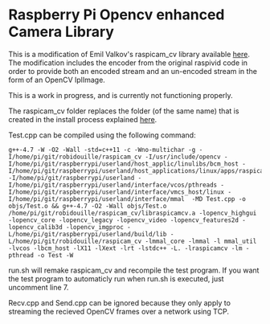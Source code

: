 Raspberry Pi Opencv enhanced Camera Library
===========================================
This is a modification of Emil Valkov's raspicam_cv library available [here](https://github.com/robidouille/robidouille/tree/master/raspicam_cv).
The modification includes the encoder from the original raspivid code in order to provide both an encoded stream and an un-encoded stream in the form of an OpenCV IplImage.

This is a work in progress, and is currently not functioning properly.

The raspicam_cv folder replaces the folder (of the same name) that is created in the install process explained [here](https://github.com/robidouille/robidouille/blob/master/raspicam_cv/README).

Test.cpp can be compiled using the following command:

    g++-4.7 -W -O2 -Wall -std=c++11 -c -Wno-multichar -g -I/home/pi/git/robidouille/raspicam_cv -I/usr/include/opencv -I/home/pi/git/raspberrypi/userland/host_applic/linulibs/bcm_host -I/home/pi/git/raspberrypi/userland/host_applications/linux/apps/raspicam -I/home/pi/git/raspberrypi/userland -I/home/pi/git/raspberrypi/userland/interface/vcos/pthreads -I/home/pi/git/raspberrypi/userland/interface/vmcs_host/linux -I/home/pi/git/raspberrypi/userland/interface/mmal  -MD Test.cpp -o objs/Test.o && g++-4.7 -O2 -Wall objs/Test.o /home/pi/git/robidouille/raspicam_cv/libraspicamcv.a -lopencv_highgui -lopencv_core -lopencv_legacy -lopencv_video -lopencv_features2d -lopencv_calib3d -lopencv_imgproc -L/home/pi/git/raspberrypi/userland/build/lib -L/home/pi/git/robidouille/raspicam_cv -lmmal_core -lmmal -l mmal_util -lvcos -lbcm_host -lX11 -lXext -lrt -lstdc++ -L. -lraspicamcv -lm -pthread -o Test -W

run.sh will remake raspicam_cv and recompile the test program.  If you want the test program to automaticly run when run.sh is executed, just uncomment line 7.

Recv.cpp and Send.cpp can be ignored because they only apply to streaming the recieved OpenCV frames over a network using TCP.
